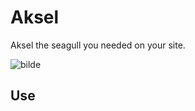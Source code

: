 # Aksel

Aksel the seagull you needed on your site.

![bilde](https://user-images.githubusercontent.com/36839009/197385068-048745bf-7b08-4af9-be15-5de11e078751.png)

## Use

<script>
	import Aksel from 'aksel/Aksel.svelte';
</script>

<div>
	<Aksel size="{64}" />
</div>
